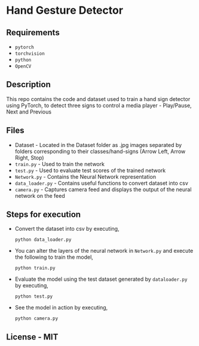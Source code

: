 # Hand Gesture Detector

## Requirements
- `pytorch`
- `torchvision`
- `python`
- `OpenCV`

## Description
This repo contains the code and dataset used to train a hand sign detector using PyTorch, to detect three signs to control a media player - Play/Pause, Next and Previous

## Files
- Dataset - Located in the Dataset folder as .jpg images separated by folders corresponding to their classes/hand-signs (Arrow Left, Arrow Right, Stop)
- `train.py` - Used to train the network
- `test.py` - Used to evaluate test scores of the trained network 
- `Network.py` - Contains the Neural Network representation
- `data_loader.py` - Contains useful functions to convert dataset into csv
- `camera.py` - Captures camera feed and displays the output of the neural network on the feed

## Steps for execution
- Convert the dataset into csv by executing,

      python data_loader.py

- You can alter the layers of the neural network in `Network.py` and execute the following to train the model,

      python train.py
      
- Evaluate the model using the test dataset generated by `dataloader.py` by executing,

      python test.py

- See the model in action by executing,

      python camera.py
      
## License - MIT

